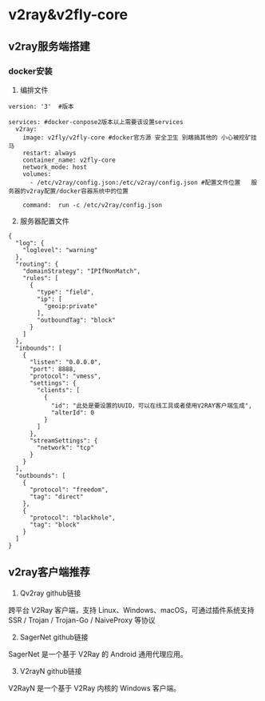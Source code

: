 # v2ray&v2fly-core
## v2ray服务端搭建

### docker安装
1. 编排文件

```
version: '3'  #版本

services: #docker-conpose2版本以上需要该设置services
  v2ray:
    image: v2fly/v2fly-core #docker官方源 安全卫生 别瞎搞其他的 小心被挖矿挂马
    restart: always
    container_name: v2fly-core
    network_mode: host
    volumes:
      - /etc/v2ray/config.json:/etc/v2ray/config.json #配置文件位置   服务器的v2ray配置/docker容器系统中的位置

    command:  run -c /etc/v2ray/config.json
```


2. 服务器配置文件

```
{
  "log": {
    "loglevel": "warning"
  },
  "routing": {
    "domainStrategy": "IPIfNonMatch",
    "rules": [
      {
        "type": "field",
        "ip": [
          "geoip:private"
        ],
        "outboundTag": "block"
      }
    ]
  },
  "inbounds": [
    {
      "listen": "0.0.0.0",
      "port": 8888,
      "protocol": "vmess",
      "settings": {
        "clients": [
          {
            "id": "此处是要设置的UUID，可以在线工具或者使用V2RAY客户端生成",
            "alterId": 0
          }
        ]
      },
      "streamSettings": {
        "network": "tcp"
      }
    }
  ],
  "outbounds": [
    {
      "protocol": "freedom",
      "tag": "direct"
    },
    {
      "protocol": "blackhole",
      "tag": "block"
    }
  ]
}
```


## v2ray客户端推荐

1. Qv2ray  github链接

跨平台 V2Ray 客户端，支持 Linux、Windows、macOS，可通过插件系统支持 SSR / Trojan / Trojan-Go / NaiveProxy 等协议

2. SagerNet  github链接

SagerNet 是一个基于 V2Ray 的 Android 通用代理应用。

3. V2rayN  github链接

V2RayN 是一个基于 V2Ray 内核的 Windows 客户端。
